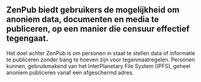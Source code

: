 ## ZenPub biedt gebruikers de mogelijkheid om anoniem data, documenten en media te publiceren, op een manier die censuur effectief tegengaat.
Het doel achter ZenPub is om personen in staat te stellen data of informatie te publiceren zonder bang te hoeven zijn voor tegenmaatregelen. Personen kunnen, gebruikmakend van het InterPlanetary File System (IPFS), geheel anoniem publiceren vanaf een afgeschermd adres.

